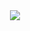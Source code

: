 <div align="center">
<img src="https://cdn.discordapp.com/attachments/821527550723096577/919044771983556628/hover_effect_card.gif">
</div>

